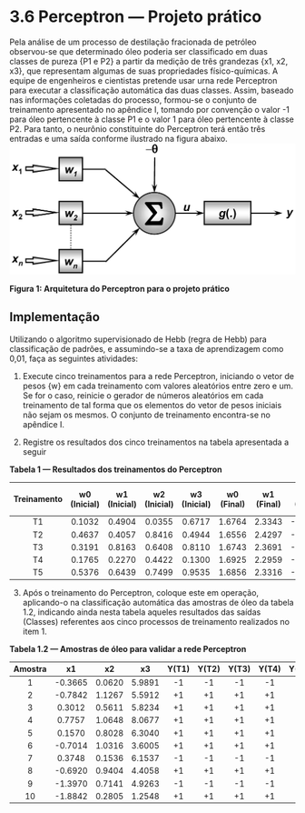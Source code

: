 # 3.6 Perceptron — Projeto prático
Pela análise de um processo de destilação fracionada de petróleo observou-se que determinado óleo poderia ser classificado em duas classes de pureza {P1 e P2} a partir da medição de três grandezas {x1, x2, x3}, que representam algumas de suas propriedades físico-químicas. A equipe de engenheiros e cientistas pretende usar urna rede Perceptron para executar a classificação automática das duas classes. Assim, baseado nas informações coletadas do processo, formou-se o conjunto de treinamento apresentado no apêndice I, tomando por convenção o valor -1 para óleo pertencente à classe P1 e o valor 1 para óleo pertencente à classe P2. Para tanto, o neurônio constituinte do Perceptron terá então três entradas e uma saída conforme ilustrado na figura abaixo.
![Figura do livro](Fig_1.5_RNA.png)

**Figura 1: Arquitetura do Perceptron para o projeto prático**

## Implementação

Utilizando o algoritmo supervisionado de Hebb (regra de Hebb) para classificação de padrões, e
assumindo-se a taxa de aprendizagem como 0,01, faça as seguintes atividades:

1) Execute cinco treinamentos para a rede Perceptron, iniciando o vetor de pesos {w} em cada
treinamento com valores aleatórios entre zero e um. Se for o caso, reinicie o gerador de
números aleatórios em cada treinamento de tal forma que os elementos do vetor de pesos
iniciais não sejam os mesmos. O conjunto de treinamento encontra-se no apêndice I.

2) Registre os resultados dos cinco treinamentos na tabela apresentada a seguir

**Tabela 1 — Resultados dos treinamentos do Perceptron**

 | Treinamento | w0 (Inicial) | w1 (Inicial) | w2 (Inicial) | w3 (Inicial) | w0 (Final) | w1 (Final) | w2 (Final) | w3 (Final) | Número de Épocas |
|:-----------:|:-------------:|:-------------:|:-------------:|:-------------:|:-----------:|:-----------:|:-----------:|:-----------:|:-----------------:|
|      T1     |     0.1032    |     0.4904    |     0.0355    |     0.6717    |    1.6764   |    2.3343   |    -0.7489  |    -0.6483  |         78        |
|      T2     |     0.4637    |     0.4057    |     0.8416    |     0.4944    |    1.6556   |    2.4297   |    -0.7528  |    -0.7456  |         97        |
|      T3     |     0.3191    |     0.8163    |     0.6408    |     0.8110    |    1.6743   |    2.3691   |    -0.7515  |    -0.4090  |         76        |
|      T4     |     0.1765    |     0.2270    |     0.4422    |     0.1300    |    1.6925   |    2.2959   |    -0.7470  |    -1.2100  |         89        |
|      T5     |     0.5376    |     0.6439    |     0.7499    |     0.9535    |    1.6856   |    2.3316   |    -0.7490  |    -0.1865  |         85        |


3) Após o treinamento do Perceptron, coloque este em operação, aplicando-o na classificação
automática das amostras de óleo da tabela 1.2, indicando ainda nesta tabela aqueles
resultados das saídas (Classes) referentes aos cinco processos de treinamento realizados no
item 1.

**Tabela 1.2 — Amostras de óleo para validar a rede Perceptron**

| Amostra |   x1    |   x2    |   x3    | Y(T1) | Y(T2) | Y(T3) | Y(T4) | Y(T5) |
|:-------:|:-------:|:-------:|:-------:|:----:|:----:|:----:|:----:|:----:|
|    1    | -0.3665 |  0.0620 |  5.9891 |  -1  |  -1  |  -1  |  -1  |  -1  |
|    2    | -0.7842 |  1.1267 |  5.5912 |  +1  |  +1  |  +1  |  +1  |  +1  |
|    3    |  0.3012 |  0.5611 |  5.8234 |  +1  |  +1  |  +1  |  +1  |  +1  |
|    4    |  0.7757 |  1.0648 |  8.0677 |  +1  |  +1  |  +1  |  +1  |  +1  |
|    5    |  0.1570 |  0.8028 |  6.3040 |  +1  |  +1  |  +1  |  +1  |  +1  |
|    6    | -0.7014 |  1.0316 |  3.6005 |  +1  |  +1  |  +1  |  +1  |  +1  |
|    7    |  0.3748 |  0.1536 |  6.1537 |  -1  |  -1  |  -1  |  -1  |  -1  |
|    8    | -0.6920 |  0.9404 |  4.4058 |  +1  |  +1  |  +1  |  +1  |  +1  |
|    9    | -1.3970 |  0.7141 |  4.9263 |  -1  |  -1  |  -1  |  -1  |  -1  |
|   10    | -1.8842 |  0.2805 |  1.2548 |  +1  |  +1  |  +1  |  +1  |  +1  |
